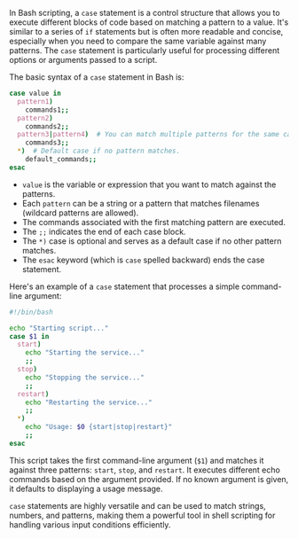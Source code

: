 In Bash scripting, a `case` statement is a control structure that allows you to execute different blocks of code based on matching a pattern to a value. It's similar to a series of `if` statements but is often more readable and concise, especially when you need to compare the same variable against many patterns. The `case` statement is particularly useful for processing different options or arguments passed to a script.

The basic syntax of a `case` statement in Bash is:

```bash
case value in
  pattern1)
    commands1;;
  pattern2)
    commands2;;
  pattern3|pattern4)  # You can match multiple patterns for the same case.
    commands3;;
  *)  # Default case if no pattern matches.
    default_commands;;
esac
```

- `value` is the variable or expression that you want to match against the patterns.
- Each `pattern` can be a string or a pattern that matches filenames (wildcard patterns are allowed).
- The commands associated with the first matching pattern are executed.
- The `;;` indicates the end of each case block.
- The `*)` case is optional and serves as a default case if no other pattern matches.
- The `esac` keyword (which is `case` spelled backward) ends the case statement.

Here's an example of a `case` statement that processes a simple command-line argument:

```bash
#!/bin/bash

echo "Starting script..."
case $1 in
  start)
    echo "Starting the service..."
    ;;
  stop)
    echo "Stopping the service..."
    ;;
  restart)
    echo "Restarting the service..."
    ;;
  *)
    echo "Usage: $0 {start|stop|restart}"
    ;;
esac
```

This script takes the first command-line argument (`$1`) and matches it against three patterns: `start`, `stop`, and `restart`. It executes different echo commands based on the argument provided. If no known argument is given, it defaults to displaying a usage message.

`case` statements are highly versatile and can be used to match strings, numbers, and patterns, making them a powerful tool in shell scripting for handling various input conditions efficiently.